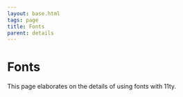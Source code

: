 ```yaml
---
layout: base.html
tags: page
title: Fonts
parent: details
---
```


# Fonts

This page elaborates on the details of using fonts with 11ty.